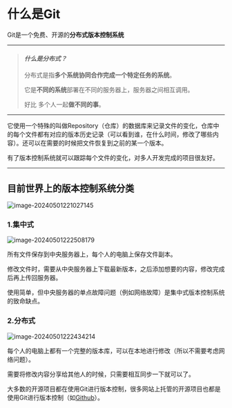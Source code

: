 # 什么是Git

Git是一个免费、开源的**分布式版本控制系统**

------



> #### *什么是分布式？*
>
> 分布式是指**多个系统协同合作完成一个特定任务的系统**。
>
> 它是**不同的系统**部署在不同的服务器上，服务器之间相互调用。
>
> 好比 多个人一起**做不同的事**。

------



它使用一个特殊的叫做Repository（仓库）的数据库来记录文件的变化，仓库中的每个文件都有对应的版本历史记录（可以看到谁，在什么时间，修改了哪些内容）。还可以在需要的时候把文件恢复到之前的某一个版本。



有了版本控制系统就可以跟踪每个文件的变化，对多人开发完成的项目很友好。

------



## 目前世界上的版本控制系统分类

![image-20240501221027145](https://github.com/AAABinfinity/Learn_Git/img/image-20240501221027145.png)

### 1.集中式

![image-20240501222508179](B:\aaaaaalearn\Qing_Bin_Learn\Learn_Git\img\image-20240501222508179.png)

所有文件保存到中央服务器上，每个人的电脑上保存文件副本。

修改文件时，需要从中央服务器上下载最新版本，之后添加想要的内容，修改完成后再上传回服务器。

使用简单，但中央服务器的单点故障问题（例如网络故障）是集中式版本控制系统的致命缺点。

### 2.分布式

![image-20240501222434214](B:\aaaaaalearn\Qing_Bin_Learn\Learn_Git\img\image-20240501222434214.png)

每个人的电脑上都有一个完整的版本库，可以在本地进行修改（所以不需要考虑网络问题）。

需要将修改内容分享给其他人的时候，只需要相互同步一下就可以了。

大多数的开源项目都在使用Git进行版本控制，很多网站上托管的开源项目也都是使用Git进行版本控制（如[Github](https://github.com)）。

